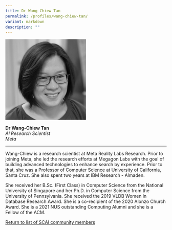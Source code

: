 ```yaml
---
title: Dr Wang Chiew Tan
permalink: /profiles/wang-chiew-tan/
variant: markdown
description: ""
---
```

<div style="width:50%"><img src="/images/People/wang_chiew_tan.jpeg" alt="Dr Wang-Chiew Tan"></div>

**Dr Wang-Chiew Tan**<br>*AI Research Scientist*<br>*Meta*<br>

---

Wang-Chiew is a research scientist at Meta Reality Labs Research. Prior to joining Meta, she led the research efforts at Megagon Labs with the goal of building advanced technologies to enhance search by experience. Prior to that, she was a Professor of Computer Science at University of California, Santa Cruz. She also spent two years at IBM Research - Almaden. 

She received her B.Sc. (First Class) in Computer Science from the National University of Singapore and her Ph.D. in Computer Science from the University of Pennsylvania. She received the 2019 VLDB Women in Database Research Award. She is a co-recipient of the 2020 Alonzo Church Award. She is a 2021 NUS outstanding Computing Alumni and she is a Fellow of the ACM.

[Return to list of SCAI community members](/community)